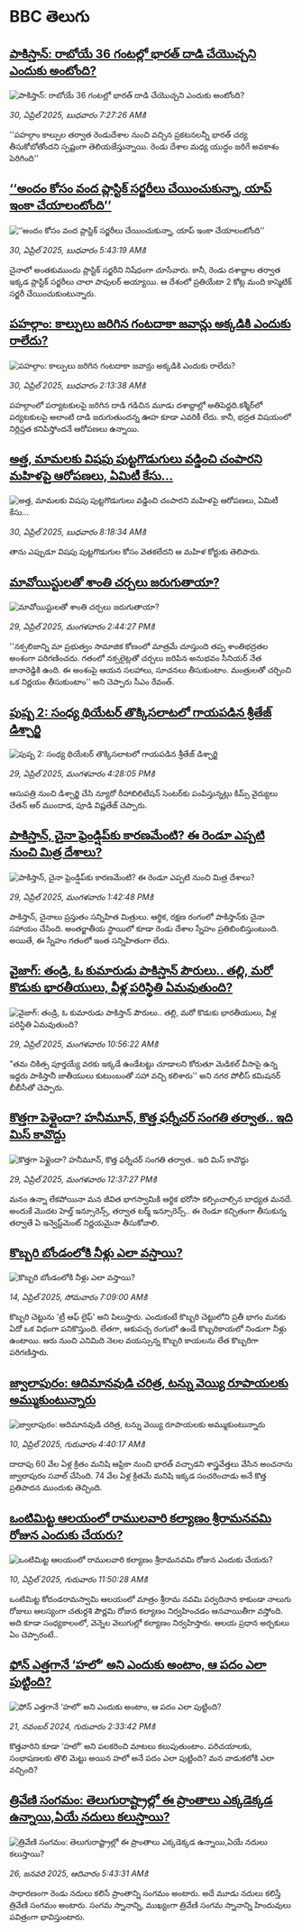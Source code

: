 # BBC తెలుగు## [పాకిస్తాన్: రాబోయే 36 గంటల్లో భారత్ దాడి చేయొచ్చని ఎందుకు అంటోంది? ](https://www.bbc.com/telugu/articles/c05nqezv1vjo?at_campaign=githubrss)![పాకిస్తాన్: రాబోయే 36 గంటల్లో భారత్ దాడి చేయొచ్చని ఎందుకు అంటోంది? ](https://ichef.bbci.co.uk/ace/standard/240/cpsprodpb/5e43/live/8f19f410-258b-11f0-8c93-17b95c5aba9f.png)_30, ఏప్రిల్ 2025, బుధవారం 7:27:26 AMకి_''పహల్గాం కాల్పుల తర్వాత రెండుదేశాల నుంచి వచ్చిన ప్రకటనలన్నీ భారత్ చర్య తీసుకోబోతోందని స్పష్టంగా తెలియజేస్తున్నాయి. రెండు దేశాల మధ్య యుద్ధం జరిగే అవకాశం పెరిగింది''## [‘‘అందం కోసం వంద ప్లాస్టిక్ సర్జరీలు చేయించుకున్నా, యాప్ ఇంకా చేయాలంటోంది’’](https://www.bbc.com/telugu/articles/c5ylzl59z7xo?at_campaign=githubrss)![‘‘అందం కోసం వంద ప్లాస్టిక్ సర్జరీలు చేయించుకున్నా, యాప్ ఇంకా చేయాలంటోంది’’](https://ichef.bbci.co.uk/ace/standard/240/cpsprodpb/21d4/live/11992150-2405-11f0-8c2e-77498b1ce297.jpg)_30, ఏప్రిల్ 2025, బుధవారం 5:43:19 AMకి_చైనాలో అంతకుముందు ప్లాస్టిక్ సర్జరీని నిషేధంగా చూసేవారు. కానీ, రెండు దశాబ్దాల తర్వాత ఇక్కడ ప్లాస్టిక్ సర్జరీలు చాలా పాపులర్ అయ్యాయి. ఆ దేశంలో ప్రతియేటా 2 కోట్ల మంది కాస్మెటిక్ సర్జరీ చేయించుకుంటున్నారు.## [పహల్గాం: కాల్పులు జరిగిన గంటదాకా జవాన్లు అక్కడికి ఎందుకు రాలేదు?](https://www.bbc.com/telugu/articles/c4g26r3lrj0o?at_campaign=githubrss)![పహల్గాం: కాల్పులు జరిగిన గంటదాకా జవాన్లు అక్కడికి ఎందుకు రాలేదు?](https://ichef.bbci.co.uk/ace/standard/240/cpsprodpb/ba75/live/ae3d33a0-2560-11f0-b10a-cf917f51c6f9.jpg)_30, ఏప్రిల్ 2025, బుధవారం 2:13:38 AMకి_పహల్గాంలో పర్యాటకులపై జరిగిన దాడి గడిచిన మూడు దశాబ్దాల్లో అతిపెద్దది.కశ్మీర్‌లో పర్యటకులపై అలాంటి దాడి జరుగుతుందన్న ఊహ కూడా ఎవరికీ లేదు. కానీ, భద్రత విషయంలో  నిర్లిప్తత కనిపిస్తోందనే ఆరోపణలు ఉన్నాయి.## [అత్త, మామలకు విషపు పుట్టగొడుగులు వడ్డించి చంపారని మహిళపై ఆరోపణలు, ఏమిటీ కేసు...](https://www.bbc.com/telugu/articles/c0m97llpdepo?at_campaign=githubrss)![అత్త, మామలకు విషపు పుట్టగొడుగులు వడ్డించి చంపారని మహిళపై ఆరోపణలు, ఏమిటీ కేసు...](https://ichef.bbci.co.uk/ace/standard/240/cpsprodpb/b512/live/c2965af0-258f-11f0-8c93-17b95c5aba9f.jpg)_30, ఏప్రిల్ 2025, బుధవారం 8:18:34 AMకి_తాను ఎప్పుడూ విషపు పుట్టగొడుగుల కోసం వెతకలేదని ఆ మహిళ కోర్టుకు తెలిపారు.## [మావోయిస్టులతో శాంతి చర్చలు జరుగుతాయా?](https://www.bbc.com/telugu/articles/c14xy44k15ko?at_campaign=githubrss)![మావోయిస్టులతో శాంతి చర్చలు జరుగుతాయా?](https://ichef.bbci.co.uk/ace/standard/240/cpsprodpb/e851/live/da8407d0-2507-11f0-b26b-ab62c890638b.png)_29, ఏప్రిల్ 2025, మంగళవారం 2:44:27 PMకి_''నక్సలిజాన్ని మా ప్రభుత్వం సామాజిక కోణంలో మాత్రమే చూస్తుంది తప్ప శాంతిభద్రతల అంశంగా పరిగణించదు. గతంలో నక్సలైట్లతో చర్చలు జరిపిన అనుభవం సీనియర్ నేత జానారెడ్డికి ఉంది. ఈ అంశంపై ఆయన సలహాలు, సూచనలు తీసుకుంటాం. మంత్రులతో చర్చించి ఒక నిర్ణయం తీసుకుంటాం'' అని చెప్పారు సీఎం రేవంత్.## [పుష్ప 2: సంధ్య థియేటర్ తొక్కిసలాటలో గాయపడిన శ్రీతేజ్ డిశ్చార్జి](https://www.bbc.com/telugu/articles/c793gn334vpo?at_campaign=githubrss)![పుష్ప 2: సంధ్య థియేటర్ తొక్కిసలాటలో గాయపడిన శ్రీతేజ్ డిశ్చార్జి](https://ichef.bbci.co.uk/ace/standard/240/cpsprodpb/ab9a/live/a19060a0-2515-11f0-8f57-b7237f6a66e6.jpg)_29, ఏప్రిల్ 2025, మంగళవారం 4:28:05 PMకి_ఆసుపత్రి నుంచి డిశ్చార్జి చేసి న్యూరో రీహాబిలిటేషన్ సెంటర్‌కు పంపిస్తున్నట్లు కిమ్స్ వైద్యులు చేతన్ ఆర్ ముందాడ, పూడి విష్ణతేజ్ చెప్పారు.## [పాకిస్తాన్, చైనా ఫ్రెండ్షిప్‌కు కారణమేంటి? ఈ రెండూ ఎప్పటి నుంచి మిత్ర దేశాలు?](https://www.bbc.com/telugu/articles/cewgqyvzg0do?at_campaign=githubrss)![పాకిస్తాన్, చైనా ఫ్రెండ్షిప్‌కు కారణమేంటి? ఈ రెండూ ఎప్పటి నుంచి మిత్ర దేశాలు?](https://ichef.bbci.co.uk/ace/standard/240/cpsprodpb/8fef/live/d6c113d0-2440-11f0-b26b-ab62c890638b.jpg)_29, ఏప్రిల్ 2025, మంగళవారం 1:42:48 PMకి_పాకిస్తాన్, చైనాలు ప్రస్తుతం సన్నిహిత మిత్రులు. ఆర్థిక, రక్షణ రంగంలో పాకిస్తాన్‌కు చైనా సహాయం చేసింది. అంతర్జాతీయ స్థాయిలో కూడా రెండు దేశాల స్నేహం ప్రతిబింబిస్తుంటుంది. అయితే, ఈ స్నేహం గతంలో ఇంత సన్నిహితంగా లేదు.## [వైజాగ్‌: తండ్రి, ఓ కుమారుడు పాకిస్తాన్ పౌరులు.. తల్లి, మరో కొడుకు భారతీయులు, వీళ్ల పరిస్థితి ఏమవుతుంది?](https://www.bbc.com/telugu/articles/cn5x9vdr105o?at_campaign=githubrss)![వైజాగ్‌: తండ్రి, ఓ కుమారుడు పాకిస్తాన్ పౌరులు.. తల్లి, మరో కొడుకు భారతీయులు, వీళ్ల పరిస్థితి ఏమవుతుంది?](https://ichef.bbci.co.uk/ace/standard/240/cpsprodpb/2008/live/0e1f4ee0-24ec-11f0-8a86-5183b8130d5d.jpg)_29, ఏప్రిల్ 2025, మంగళవారం 10:56:22 AMకి_"తమ చికిత్స పూర్తయ్యే వరకు ఇక్కడే ఉండేటట్టు  చూడాలని కోరుతూ  మెడికల్ వీసాపై ఉన్న ఇద్దరు పాకిస్తానీ జాతీయులు కుటుంబంతో సహా వచ్చి కలిశారు'' అని నగర పోలీస్ కమిషనర్ బీబీసీతో చెప్పారు.## [కొత్తగా పెళ్లైందా? హనీమూన్, కొత్త ఫర్నీచర్ సంగతి తర్వాత.. ఇది మిస్ కావొద్దు](https://www.bbc.com/telugu/articles/c14xy3xg1k7o?at_campaign=githubrss)![కొత్తగా పెళ్లైందా? హనీమూన్, కొత్త ఫర్నీచర్ సంగతి తర్వాత.. ఇది మిస్ కావొద్దు](https://ichef.bbci.co.uk/ace/standard/240/cpsprodpb/20a9/live/c9452160-24ef-11f0-8f57-b7237f6a66e6.jpg)_29, ఏప్రిల్ 2025, మంగళవారం 12:37:27 PMకి_మనం ఉన్నా లేకపోయినా మన జీవిత భాగస్వామికి ఆర్థిక భరోసా కల్పించాల్సిన బాధ్యత మనదే. అందుకే మొదట హెల్త్ ఇన్సూరెన్స్‌, తర్వాత టర్మ్‌ ఇన్సూరెన్స్‌.. ఈ రెండూ కచ్చితంగా తీసుకున్న తర్వాతే ఏ ఇన్వెస్ట్‌మెంట్ నిర్ణయమైనా తీసుకోవాలి.## [కొబ్బరి బోండంలోకి నీళ్లు ఎలా వస్తాయి?](https://www.bbc.com/telugu/articles/czjn4mzxxy8o?at_campaign=githubrss)![కొబ్బరి బోండంలోకి నీళ్లు ఎలా వస్తాయి?](https://ichef.bbci.co.uk/ace/standard/240/cpsprodpb/46c5/live/684a55e0-18fd-11f0-8b11-7756b7b808cc.jpg)_14, ఏప్రిల్ 2025, సోమవారం 7:09:00 AMకి_కొబ్బరి చెట్టును 'ట్రీ ఆఫ్ లైఫ్' అని పిలుస్తారు. ఎందుకంటే కొబ్బరి చెట్టులోని ప్రతీ భాగం మనకు ఏదో ఒక విధంగా పనికొస్తుంది. లేతగా, ఆకుపచ్చ రంగులో ఉండే కొబ్బరికాయలో నిండుగా నీళ్లు ఉంటాయి. ఆరు నుంచి ఎనిమిది నెలల వయస్సున్న కొబ్బరి కాయలను లేత కొబ్బరిగా పరిగణిస్తారు.## [జ్వాలాపురం: ఆదిమానవుడి చరిత్ర, టన్ను వెయ్యి రూపాయలకు అమ్ముకుంటున్నారు ](https://www.bbc.com/telugu/articles/creqqnwdd5qo?at_campaign=githubrss)![జ్వాలాపురం: ఆదిమానవుడి చరిత్ర, టన్ను వెయ్యి రూపాయలకు అమ్ముకుంటున్నారు ](https://ichef.bbci.co.uk/ace/standard/240/cpsprodpb/765e/live/b472e2d0-15b4-11f0-842b-a7355694993d.jpg)_10, ఏప్రిల్ 2025, గురువారం 4:40:17 AMకి_దాదాపు 60 వేల ఏళ్ల క్రితం మనిషి ఆఫ్రికా నుంచి భారత్ వచ్చాడని శాస్త్రవేత్తలు వేసిన అంచనాను జ్వాలాపురం సవాల్ చేసింది. 74 వేల ఏళ్ల క్రితమే మనిషి ఇక్కడ సంచరించాడు అనే కొత్త ప్రతిపాదన ముందుకు తెచ్చింది.## [ఒంటిమిట్ట ఆలయంలో రాములవారి కల్యాణం శ్రీరామనవమి రోజున ఎందుకు చేయరు?](https://www.bbc.com/telugu/articles/ce822j5e465o?at_campaign=githubrss)![ఒంటిమిట్ట ఆలయంలో రాములవారి కల్యాణం శ్రీరామనవమి రోజున ఎందుకు చేయరు?](https://ichef.bbci.co.uk/ace/standard/240/cpsprodpb/fed5/live/25534d40-1601-11f0-b58a-6113af226972.jpg)_10, ఏప్రిల్ 2025, గురువారం 11:50:28 AMకి_ఒంటిమిట్ట కోదండరామస్వామి ఆలయంలో మాత్రం శ్రీరామ నవమి పర్వదినాన కాకుండా నాలుగు రోజులు ఆలస్యంగా చతుర్దశి పౌర్ణమి రోజున కల్యాణం నిర్వహించడం ఆనవాయితీగా వస్తోంది. అది కూడా సంధ్యకాలంలో, వెన్నెల వెలుగుల్లో కల్యాణం నిర్వహిస్తారు. ఆలయ ప్రధాన అర్చకులు ఏం చెప్పారంటే..## [ఫోన్ ఎత్తగానే ‘హలో’ అని ఎందుకు అంటాం, ఆ పదం ఎలా పుట్టింది?](https://www.bbc.com/telugu/articles/cgj7x7gdjq4o?at_campaign=githubrss)![ఫోన్ ఎత్తగానే ‘హలో’ అని ఎందుకు అంటాం, ఆ పదం ఎలా పుట్టింది?](https://ichef.bbci.co.uk/ace/standard/240/cpsprodpb/0618/live/7a20ebb0-a807-11ef-b21e-5359bd56d02f.jpg)_21, నవంబర్ 2024, గురువారం 2:33:42 PMకి_కొత్తవారిని కూడా ‘హలో’ అని పలకరించి మాటలు కలుపుతుంటాం.  పరిచయాలకు, సంభాషణలకు తొలి మెట్టు అయిన హలో అనే పదం ఎలా పుట్టింది? మన వాడుకలోకి ఎలా వచ్చింది?## [త్రివేణి సంగమం: తెలుగురాష్ట్రాల్లో ఈ ప్రాంతాలు ఎక్కడెక్కడ ఉన్నాయి,ఏయే నదులు కలుస్తాయి? ](https://www.bbc.com/telugu/articles/cz7elrr17jeo?at_campaign=githubrss)![త్రివేణి సంగమం: తెలుగురాష్ట్రాల్లో ఈ ప్రాంతాలు ఎక్కడెక్కడ ఉన్నాయి,ఏయే నదులు కలుస్తాయి? ](https://ichef.bbci.co.uk/ace/standard/240/cpsprodpb/9dad/live/7f50e780-da42-11ef-a37f-eba91255dc3d.jpg)_26, జనవరి 2025, ఆదివారం 5:43:31 AMకి_సాధారణంగా రెండు నదులు కలిసే ప్రాంతాన్ని సంగమం అంటారు. అదే మూడు నదులు కలిస్తే త్రివేణి సంగమం అంటారు. సంగమ స్నానాన్ని, ముఖ్యంగా త్రివేణి సంగమ స్నానాన్ని హిందువులు పవిత్రంగా భావిస్తుంటారు.